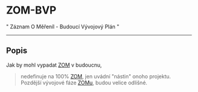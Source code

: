 # ZOM-BVP
" Záznam O Měřeníl - Budoucí Vývojový Plán "

---

## Popis
Jak by mohl vypadat [ZOM](https://www.github.com/ondranedo/ZOM) v budoucnu,
> nedefinuje na 100% [ZOM](https://www.github.com/ondranedo/ZOM), jen uvádní "nástin" onoho projektu. Pozdější vývojové fáze [ZOMu](https://www.github.com/ondranedo/ZOM), budou velice odlišné.



